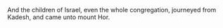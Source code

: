 And the children of Israel, even the whole congregation, journeyed from Kadesh, and came unto mount Hor.
